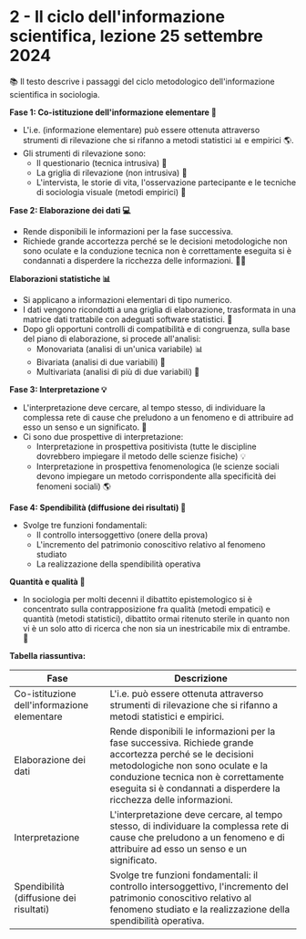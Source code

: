 # 2 - Il ciclo dell'informazione scientifica, lezione 25 settembre 2024

📚 Il testo descrive i passaggi del ciclo metodologico dell'informazione scientifica in sociologia.

**Fase 1: Co-istituzione dell'informazione elementare 🤝**

* L'i.e. (informazione elementare) può essere ottenuta attraverso strumenti di rilevazione che si rifanno a metodi statistici 📊 e empirici 🌎.
* Gli strumenti di rilevazione sono:
	+ Il questionario (tecnica intrusiva) 🤔
	+ La griglia di rilevazione (non intrusiva) 📝
	+ L'intervista, le storie di vita, l'osservazione partecipante e le tecniche di sociologia visuale (metodi empirici) 👥

**Fase 2: Elaborazione dei dati 💻**

* Rende disponibili le informazioni per la fase successiva.
* Richiede grande accortezza perché se le decisioni metodologiche non sono oculate e la conduzione tecnica non è correttamente eseguita si è condannati a disperdere la ricchezza delle informazioni. 🤦‍♂️

**Elaborazioni statistiche 📊**

* Si applicano a informazioni elementari di tipo numerico.
* I dati vengono ricondotti a una griglia di elaborazione, trasformata in una matrice dati trattabile con adeguati software statistici. 🔢
* Dopo gli opportuni controlli di compatibilità e di congruenza, sulla base del piano di elaborazione, si procede all'analisi:
	+ Monovariata (analisi di un'unica variabile) 📊
	+ Bivariata (analisi di due variabili) 👥
	+ Multivariata (analisi di più di due variabili) 🔢

**Fase 3: Interpretazione 💡**

* L'interpretazione deve cercare, al tempo stesso, di individuare la complessa rete di cause che preludono a un fenomeno e di attribuire ad esso un senso e un significato. 🤔
* Ci sono due prospettive di interpretazione:
	+ Interpretazione in prospettiva positivista (tutte le discipline dovrebbero impiegare il metodo delle scienze fisiche) 💡
	+ Interpretazione in prospettiva fenomenologica (le scienze sociali devono impiegare un metodo corrispondente alla specificità dei fenomeni sociali) 🌎

**Fase 4: Spendibilità (diffusione dei risultati) 💸**

* Svolge tre funzioni fondamentali:
	+ Il controllo intersoggettivo (onere della prova)
	+ L'incremento del patrimonio conoscitivo relativo al fenomeno studiato
	+ La realizzazione della spendibilità operativa

**Quantità e qualità 🔢**

* In sociologia per molti decenni il dibattito epistemologico si è concentrato sulla contrapposizione fra qualità (metodi empatici) e quantità (metodi statistici), dibattito ormai ritenuto sterile in quanto non vi è un solo atto di ricerca che non sia un inestricabile mix di entrambe. 🤔

**Tabella riassuntiva:**

| Fase | Descrizione |
| --- | --- |
| Co-istituzione dell'informazione elementare | L'i.e. può essere ottenuta attraverso strumenti di rilevazione che si rifanno a metodi statistici e empirici. |
| Elaborazione dei dati | Rende disponibili le informazioni per la fase successiva. Richiede grande accortezza perché se le decisioni metodologiche non sono oculate e la conduzione tecnica non è correttamente eseguita si è condannati a disperdere la ricchezza delle informazioni. |
| Interpretazione | L'interpretazione deve cercare, al tempo stesso, di individuare la complessa rete di cause che preludono a un fenomeno e di attribuire ad esso un senso e un significato. |
| Spendibilità (diffusione dei risultati) | Svolge tre funzioni fondamentali: il controllo intersoggettivo, l'incremento del patrimonio conoscitivo relativo al fenomeno studiato e la realizzazione della spendibilità operativa. |


